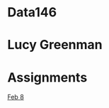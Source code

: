 # Data146
# Lucy Greenman
# Assignments
[Feb 8](https://lucyag835.github.io/Data146/GapminderExercise.ipynb)
